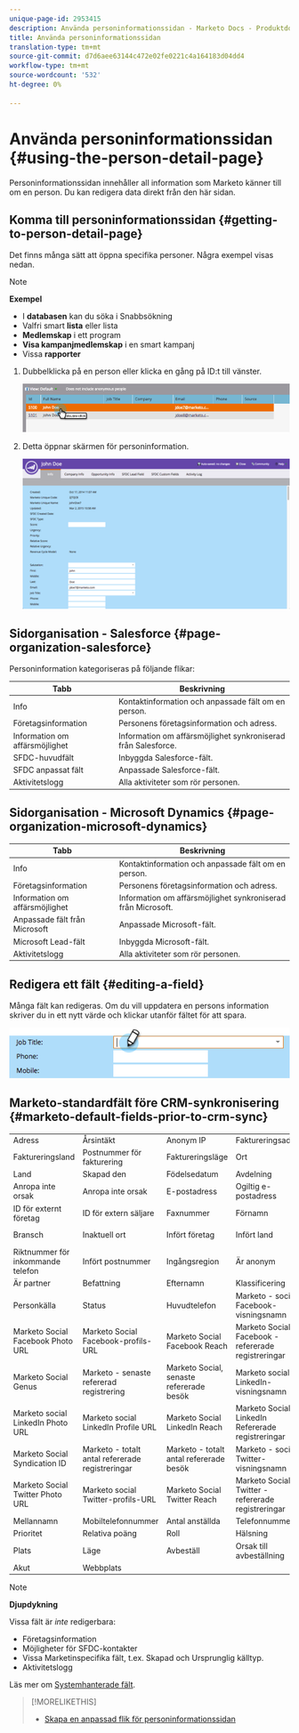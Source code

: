 ```yaml
---
unique-page-id: 2953415
description: Använda personinformationssidan - Marketo Docs - Produktdokumentation
title: Använda personinformationssidan
translation-type: tm+mt
source-git-commit: d7d6aee63144c472e02fe0221c4a164183d04dd4
workflow-type: tm+mt
source-wordcount: '532'
ht-degree: 0%

---
```



# Använda personinformationssidan {#using-the-person-detail-page}

Personinformationssidan innehåller all information som Marketo känner till om en person. Du kan redigera data direkt från den här sidan.

## Komma till personinformationssidan {#getting-to-person-detail-page}

Det finns många sätt att öppna specifika personer. Några exempel visas nedan.

>[!NOTE]
>
>**Exempel**
>
>* I **databasen** kan du söka i Snabbsökning
>* Valfri smart **lista** eller lista
>* **Medlemskap** i ett program
>* **Visa kampanjmedlemskap** i en smart kampanj
>* Vissa **rapporter**

>



1. Dubbelklicka på en person eller klicka en gång på ID:t till vänster.

   ![](assets/one-1.png)

1. Detta öppnar skärmen för personinformation.

   ![](assets/two-5.png)

## Sidorganisation - Salesforce {#page-organization-salesforce}

Personinformation kategoriseras på följande flikar:

| Tabb | Beskrivning |
|---|---|
| Info | Kontaktinformation och anpassade fält om en person. |
| Företagsinformation | Personens företagsinformation och adress. |
| Information om affärsmöjlighet | Information om affärsmöjlighet synkroniserad från Salesforce. |
| SFDC-huvudfält | Inbyggda Salesforce-fält. |
| SFDC anpassat fält | Anpassade Salesforce-fält. |
| Aktivitetslogg | Alla aktiviteter som rör personen. |

## Sidorganisation - Microsoft Dynamics {#page-organization-microsoft-dynamics}

| Tabb | Beskrivning |
|---|---|
| Info | Kontaktinformation och anpassade fält om en person. |
| Företagsinformation | Personens företagsinformation och adress. |
| Information om affärsmöjlighet | Information om affärsmöjlighet synkroniserad från Microsoft. |
| Anpassade fält från Microsoft | Anpassade Microsoft-fält. |
| Microsoft Lead-fält | Inbyggda Microsoft-fält. |
| Aktivitetslogg | Alla aktiviteter som rör personen. |

## Redigera ett fält {#editing-a-field}

Många fält kan redigeras. Om du vill uppdatera en persons information skriver du in ett nytt värde och klickar utanför fältet för att spara.

![](assets/image2015-2-27-11-3a14-3a2.png)

## Marketo-standardfält före CRM-synkronisering {#marketo-default-fields-prior-to-crm-sync}

|  |  |  |  |  |
|---|---|---|---|---|
| Adress | Årsintäkt | Anonym IP | Faktureringsadress | Faktureringsort |
| Faktureringsland | Postnummer för fakturering | Faktureringsläge | Ort | Företag |
| Land | Skapad den | Födelsedatum | Avdelning | Ring inte |
| Anropa inte orsak | Anropa inte orsak | E-postadress | Ogiltig e-postadress | Ogiltig e-postorsak |
| ID för externt företag | ID för extern säljare | Faxnummer | Förnamn | Fullständigt namn |
| Bransch | Inaktuell ort | Infört företag | Infört land | Ingående metropolitområde |
| Riktnummer för inkommande telefon | Infört postnummer | Ingångsregion | Är anonym | Är kund |
| Är partner | Befattning | Efternamn | Klassificering | Poäng |
| Personkälla | Status | Huvudtelefon | Marketo - socialt Facebook-visningsnamn | Marketo Social Facebook-ID |
| Marketo Social Facebook Photo URL | Marketo Social Facebook-profils-URL | Marketo Social Facebook Reach | Marketo Social Facebook - refererade registreringar | Marketo Social Facebook Refererade besök |
| Marketo Social Genus | Marketo - senaste refererad registrering | Marketo Social, senaste refererade besök | Marketo socialt LinkedIn-visningsnamn | Marketo social LinkedIn-ID |
| Marketo social LinkedIn Photo URL | Marketo social LinkedIn Profile URL | Marketo Social LinkedIn Reach | Marketo Social LinkedIn Refererade registreringar | Marketo social LinkedIn refererade besök |
| Marketo Social Syndication ID | Marketo - totalt antal refererade registreringar | Marketo - totalt antal refererade besök | Marketo - socialt Twitter-visningsnamn | Marketo Social Twitter-ID |
| Marketo Social Twitter Photo URL | Marketo social Twitter-profils-URL | Marketo Social Twitter Reach | Marketo Social Twitter - refererade registreringar | Marketo Social Twitter refererade besök |
| Mellannamn | Mobiltelefonnummer | Antal anställda | Telefonnummer | Postnummer |
| Prioritet | Relativa poäng | Roll | Hälsning | SIC-kod |
| Plats | Läge | Avbeställ | Orsak till avbeställning | Uppdaterat den |
| Akut | Webbplats |  |  |  |

>[!NOTE]
>
>**Djupdykning**
>
>Vissa fält är *inte* redigerbara:
>
>* Företagsinformation
>* Möjligheter för SFDC-kontakter
>* Vissa Marketinspecifika fält, t.ex. Skapad och Ursprunglig källtyp.
>* Aktivitetslogg

>
>
Läs mer om [Systemhanterade fält](../../../../product-docs/administration/field-management/understanding-system-managed-fields.md).

>[!MORELIKETHIS]
>
>* [Skapa en anpassad flik för personinformationssidan](../../../../product-docs/administration/settings/creating-a-custom-tab-for-the-person-detail-page.md)

>



